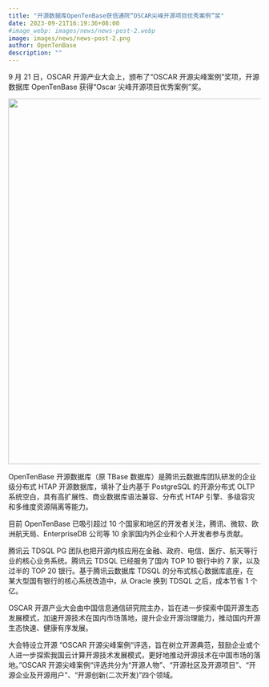 ```yaml
---
title: "开源数据库OpenTenBase获信通院“OSCAR尖峰开源项目优秀案例”奖"
date: 2023-09-21T16:19:36+08:00
#image_webp: images/news/news-post-2.webp
image: images/news/news-post-2.png
author: OpenTenBase
description: ""
---
```


9 月 21 日，OSCAR 开源产业大会上，颁布了“OSCAR 开源尖峰案例”奖项，开源数据库 OpenTenBase 获得“Oscar 尖峰开源项目优秀案例”奖。

<img src=../images/news-post-2.png class="img-fluid" width=730 /><br/>

OpenTenBase 开源数据库（原 TBase 数据库）是腾讯云数据库团队研发的企业级分布式 HTAP 开源数据库，填补了业内基于 PostgreSQL 的开源分布式 OLTP 系统空白，具有高扩展性、商业数据库语法兼容、分布式 HTAP 引擎、多级容灾和多维度资源隔离等能力。

目前 OpenTenBase 已吸引超过 10 个国家和地区的开发者关注，腾讯、微软、欧洲航天局、EnterpriseDB 公司等 10 余家国内外企业和个人开发者参与贡献。

腾讯云 TDSQL PG 团队也把开源内核应用在金融、政府、电信、医疗、航天等行业的核心业务系统。腾讯云 TDSQL 已经服务了国内 TOP 10 银行中的 7 家，以及过半的 TOP 20 银行。基于腾讯云数据库 TDSQL 的分布式核心数据库底座，在某大型国有银行的核心系统改造中，从 Oracle 换到 TDSQL 之后，成本节省 1 个亿。

OSCAR 开源产业大会由中国信息通信研究院主办，旨在进一步探索中国开源生态发展模式，加速开源技术在国内市场落地，提升企业开源治理能力，推动国内开源生态快速、健康有序发展。

大会特设立开源 ”OSCAR 开源尖峰案例“评选，旨在树立开源典范，鼓励企业或个人进一步探索我国云计算开源技术发展模式，更好地推动开源技术在中国市场的落地。”OSCAR 开源尖峰案例“评选共分为“开源人物”、“开源社区及开源项目”、“开源企业及开源用户”、“开源创新(二次开发)”四个领域。

